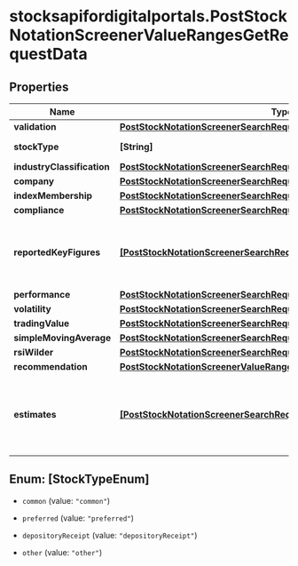 # stocksapifordigitalportals.PostStockNotationScreenerValueRangesGetRequestData

## Properties

Name | Type | Description | Notes
------------ | ------------- | ------------- | -------------
**validation** | [**PostStockNotationScreenerSearchRequestDataValidation**](PostStockNotationScreenerSearchRequestDataValidation.md) |  | [optional] 
**stockType** | **[String]** | Type of stock. | [optional] 
**industryClassification** | [**PostStockNotationScreenerSearchRequestDataIndustryClassification**](PostStockNotationScreenerSearchRequestDataIndustryClassification.md) |  | [optional] 
**company** | [**PostStockNotationScreenerSearchRequestDataCompany**](PostStockNotationScreenerSearchRequestDataCompany.md) |  | [optional] 
**indexMembership** | [**PostStockNotationScreenerSearchRequestDataIndexMembership**](PostStockNotationScreenerSearchRequestDataIndexMembership.md) |  | [optional] 
**compliance** | [**PostStockNotationScreenerSearchRequestDataCompliance**](PostStockNotationScreenerSearchRequestDataCompliance.md) |  | [optional] 
**reportedKeyFigures** | [**[PostStockNotationScreenerSearchRequestDataReportedKeyFigures]**](PostStockNotationScreenerSearchRequestDataReportedKeyFigures.md) | Parameters for stock-specific key figures as reported for a fiscal year. | [optional] 
**performance** | [**PostStockNotationScreenerSearchRequestDataPerformance**](PostStockNotationScreenerSearchRequestDataPerformance.md) |  | [optional] 
**volatility** | [**PostStockNotationScreenerSearchRequestDataVolatility**](PostStockNotationScreenerSearchRequestDataVolatility.md) |  | [optional] 
**tradingValue** | [**PostStockNotationScreenerSearchRequestDataTradingValue**](PostStockNotationScreenerSearchRequestDataTradingValue.md) |  | [optional] 
**simpleMovingAverage** | [**PostStockNotationScreenerSearchRequestDataSimpleMovingAverage**](PostStockNotationScreenerSearchRequestDataSimpleMovingAverage.md) |  | [optional] 
**rsiWilder** | [**PostStockNotationScreenerSearchRequestDataRsiWilder**](PostStockNotationScreenerSearchRequestDataRsiWilder.md) |  | [optional] 
**recommendation** | [**PostStockNotationScreenerValueRangesGetRequestDataRecommendation**](PostStockNotationScreenerValueRangesGetRequestDataRecommendation.md) |  | [optional] 
**estimates** | [**[PostStockNotationScreenerSearchRequestDataEstimates]**](PostStockNotationScreenerSearchRequestDataEstimates.md) | Parameters for stock-specific consolidated estimates for a fiscal year. | [optional] 



## Enum: [StockTypeEnum]


* `common` (value: `"common"`)

* `preferred` (value: `"preferred"`)

* `depositoryReceipt` (value: `"depositoryReceipt"`)

* `other` (value: `"other"`)




